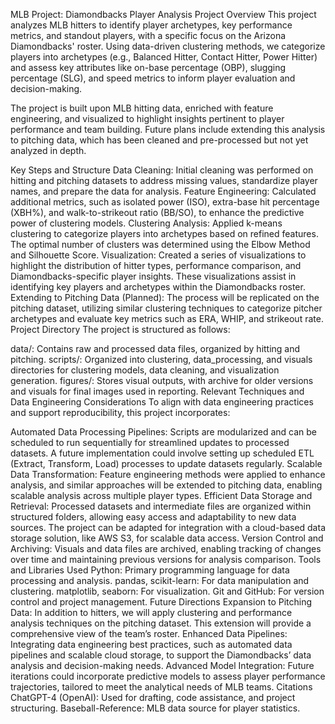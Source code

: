 MLB Project: Diamondbacks Player Analysis
Project Overview
This project analyzes MLB hitters to identify player archetypes, key performance metrics, and standout players, with a specific focus on the Arizona Diamondbacks' roster. Using data-driven clustering methods, we categorize players into archetypes (e.g., Balanced Hitter, Contact Hitter, Power Hitter) and assess key attributes like on-base percentage (OBP), slugging percentage (SLG), and speed metrics to inform player evaluation and decision-making.

The project is built upon MLB hitting data, enriched with feature engineering, and visualized to highlight insights pertinent to player performance and team building. Future plans include extending this analysis to pitching data, which has been cleaned and pre-processed but not yet analyzed in depth.

Key Steps and Structure
Data Cleaning: Initial cleaning was performed on hitting and pitching datasets to address missing values, standardize player names, and prepare the data for analysis.
Feature Engineering: Calculated additional metrics, such as isolated power (ISO), extra-base hit percentage (XBH%), and walk-to-strikeout ratio (BB/SO), to enhance the predictive power of clustering models.
Clustering Analysis: Applied k-means clustering to categorize players into archetypes based on refined features. The optimal number of clusters was determined using the Elbow Method and Silhouette Score.
Visualization: Created a series of visualizations to highlight the distribution of hitter types, performance comparison, and Diamondbacks-specific player insights. These visualizations assist in identifying key players and archetypes within the Diamondbacks roster.
Extending to Pitching Data (Planned): The process will be replicated on the pitching dataset, utilizing similar clustering techniques to categorize pitcher archetypes and evaluate key metrics such as ERA, WHIP, and strikeout rate.
Project Directory
The project is structured as follows:

data/: Contains raw and processed data files, organized by hitting and pitching.
scripts/: Organized into clustering, data_processing, and visuals directories for clustering models, data cleaning, and visualization generation.
figures/: Stores visual outputs, with archive for older versions and visuals for final images used in reporting.
Relevant Techniques and Data Engineering Considerations
To align with data engineering practices and support reproducibility, this project incorporates:

Automated Data Processing Pipelines: Scripts are modularized and can be scheduled to run sequentially for streamlined updates to processed datasets. A future implementation could involve setting up scheduled ETL (Extract, Transform, Load) processes to update datasets regularly.
Scalable Data Transformation: Feature engineering methods were applied to enhance analysis, and similar approaches will be extended to pitching data, enabling scalable analysis across multiple player types.
Efficient Data Storage and Retrieval: Processed datasets and intermediate files are organized within structured folders, allowing easy access and adaptability to new data sources. The project can be adapted for integration with a cloud-based data storage solution, like AWS S3, for scalable data access.
Version Control and Archiving: Visuals and data files are archived, enabling tracking of changes over time and maintaining previous versions for analysis comparison.
Tools and Libraries Used
Python: Primary programming language for data processing and analysis.
pandas, scikit-learn: For data manipulation and clustering.
matplotlib, seaborn: For visualization.
Git and GitHub: For version control and project management.
Future Directions
Expansion to Pitching Data: In addition to hitters, we will apply clustering and performance analysis techniques on the pitching dataset. This extension will provide a comprehensive view of the team’s roster.
Enhanced Data Pipelines: Integrating data engineering best practices, such as automated data pipelines and scalable cloud storage, to support the Diamondbacks’ data analysis and decision-making needs.
Advanced Model Integration: Future iterations could incorporate predictive models to assess player performance trajectories, tailored to meet the analytical needs of MLB teams.
Citations
ChatGPT-4 (OpenAI): Used for drafting, code assistance, and project structuring.
Baseball-Reference: MLB data source for player statistics.
